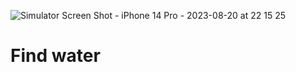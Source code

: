 ![Simulator Screen Shot - iPhone 14 Pro - 2023-08-20 at 22 15 25](https://github.com/RAM6IOS/Find-water/assets/58077232/07ea2649-36e9-442d-b021-b34077912c5a)
# Find water
